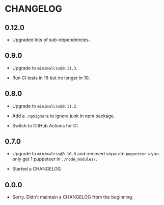 # CHANGELOG

## 0.12.0

* Upgraded lots of sub-dependencies.

## 0.9.0

* Upgrade to `minimalcss@0.11.3`.

* Run CI tests in 16 but no longer in 10.

## 0.8.0

* Upgrade to `minimalcss@0.11.2`.

* Add a `.npmignore` to ignore junk in npm package.

* Switch to GitHub Actions for CI.

## 0.7.0

* Upgrade to `minimalcss@0.10.0` and removed separate `puppeteer` s
  you only get 1 puppeteer in `./node_modules/`.

* Started a CHANGELOG

## 0.0.0

* Sorry. Didn't maintain a CHANGELOG from the beginning.
